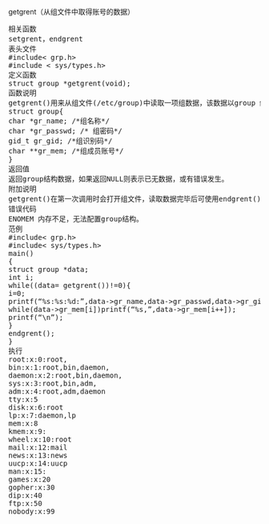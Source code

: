 getgrent（从组文件中取得账号的数据）
<pre>相关函数
setgrent，endgrent
表头文件
#include< grp.h>
#include < sys/types.h>
定义函数
struct group *getgrent(void);
函数说明
getgrent()用来从组文件(/etc/group)中读取一项组数据，该数据以group 结构返回。第一次调用时会取得第一项组数据，之后每调用一次就会返回下一项数据，直到已无任何数据时返回NULL。
struct group{
char *gr_name; /*组名称*/
char *gr_passwd; /* 组密码*/
gid_t gr_gid; /*组识别码*/
char **gr_mem; /*组成员账号*/
}
返回值
返回group结构数据，如果返回NULL则表示已无数据，或有错误发生。
附加说明
getgrent()在第一次调用时会打开组文件，读取数据完毕后可使用endgrent()来关闭该组文件。
错误代码
ENOMEM 内存不足，无法配置group结构。
范例
#include< grp.h>
#include< sys/types.h>
main()
{
struct group *data;
int i;
while((data= getgrent())!=0){
i=0;
printf(“%s:%s:%d:”,data->gr_name,data->gr_passwd,data->gr_gid);
while(data->gr_mem[i])printf(“%s,”,data->gr_mem[i++]);
printf(“\n”);
}
endgrent();
}
执行
root:x:0:root,
bin:x:1:root,bin,daemon,
daemon:x:2:root,bin,daemon,
sys:x:3:root,bin,adm,
adm:x:4:root,adm,daemon
tty:x:5
disk:x:6:root
lp:x:7:daemon,lp
mem:x:8
kmem:x:9:
wheel:x:10:root
mail:x:12:mail
news:x:13:news
uucp:x:14:uucp
man:x:15:
games:x:20
gopher:x:30
dip:x:40
ftp:x:50
nobody:x:99</pre>
